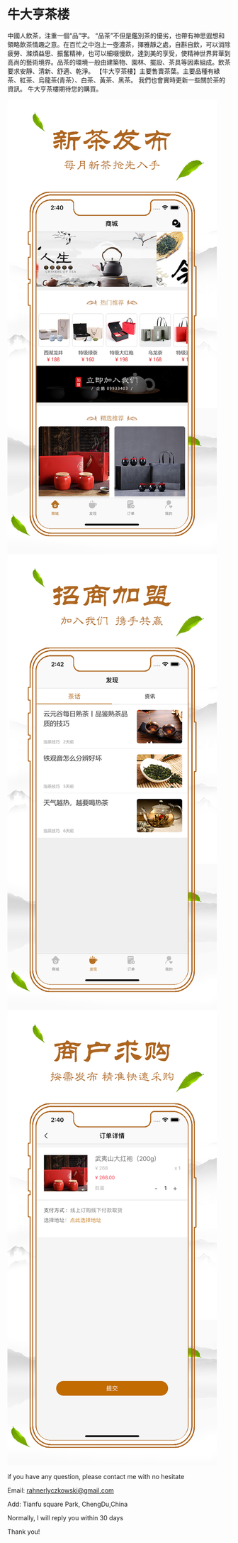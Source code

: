 # 牛大亨茶楼


中國人飲茶，注重一個“品”字。 “品茶”不但是鑑別茶的優劣，也帶有神思遐想和領略飲茶情趣之意。在百忙之中泡上一壺濃茶，擇雅靜之處，自斟自飲，可以消除疲勞、滌煩益思、振奮精神，也可以細啜慢飲，達到美的享受，使精神世界昇華到高尚的藝術境界。品茶的環境一般由建築物、園林、擺設、茶具等因素組成。飲茶要求安靜、清新、舒適、乾淨。
【牛大亨茶樓】主要售賣茶葉。主要品種有綠茶、紅茶、烏龍茶(青茶）、白茶、黃茶、黑茶。
我們也會實時更新一些關於茶的資訊。
牛大亨茶樓期待您的購買。

![image](https://github.com/JaneMayan/NiuDaHengTea/blob/master/image/image2.png)
![image](https://github.com/JaneMayan/NiuDaHengTea/blob/master/image/image3.png)
![image](https://github.com/JaneMayan/NiuDaHengTea/blob/master/image/image4.png)


if you have any question, please contact me with no hesitate

Email: rahnerlyczkowski@gmail.com


Add: Tianfu square Park, ChengDu,China


Normally, I will reply you within 30 days


Thank you!





